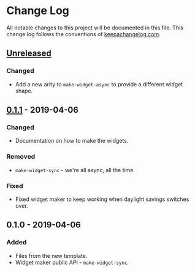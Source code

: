 # Change Log
All notable changes to this project will be documented in this file. This change log follows the conventions of [keepachangelog.com](http://keepachangelog.com/).

## [Unreleased]
### Changed
- Add a new arity to `make-widget-async` to provide a different widget shape.

## [0.1.1] - 2019-04-06
### Changed
- Documentation on how to make the widgets.

### Removed
- `make-widget-sync` - we're all async, all the time.

### Fixed
- Fixed widget maker to keep working when daylight savings switches over.

## 0.1.0 - 2019-04-06
### Added
- Files from the new template.
- Widget maker public API - `make-widget-sync`.

[Unreleased]: https://github.com/your-name/kibana-migration-tool/compare/0.1.1...HEAD
[0.1.1]: https://github.com/your-name/kibana-migration-tool/compare/0.1.0...0.1.1

